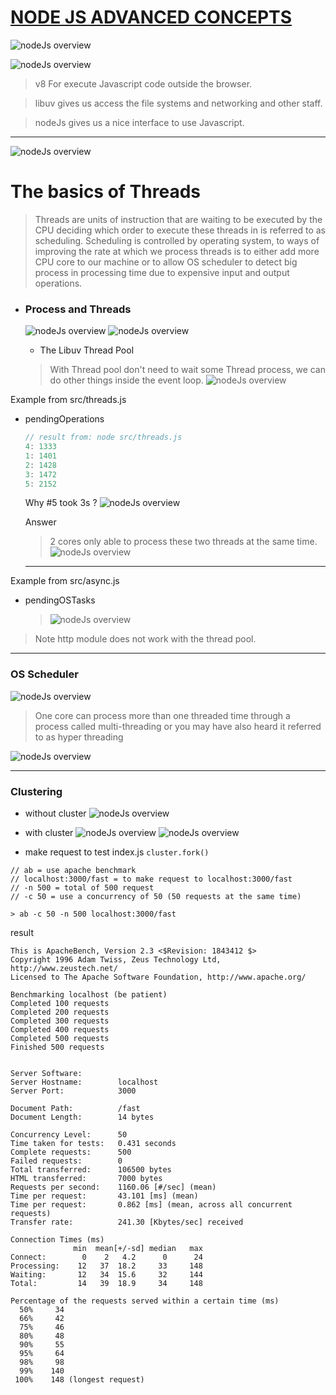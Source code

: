# [NODE JS ADVANCED CONCEPTS](https://www.udemy.com/course/advanced-node-for-developers/learn/lecture/9636088#overview)

![nodeJs overview](/images/nodeJs_overview.png)

![nodeJs overview](/images/nodeJs_wrap.png)

> v8 For execute Javascript code outside the browser.

> libuv gives us access the file systems and networking and other staff.

> nodeJs gives us a nice interface to use Javascript.

---

![nodeJs overview](/images/nodeJs_C++.png)

# The basics of Threads

> Threads are units of instruction that are waiting to be executed by the CPU deciding which order to execute these threads in is referred to as scheduling. Scheduling is controlled by operating system, to ways of improving the rate at which we process threads is to either add more CPU core to our machine or to allow OS scheduler to detect big process in processing time due to expensive input and output operations.

- ### Process and Threads

  ![nodeJs overview](/images/process.png)
  ![nodeJs overview](/images/activity_monitor.png)

  - The Libuv Thread Pool

  > With Thread pool don't need to wait some Thread process, we can do other things inside the event loop.
  > ![nodeJs overview](/images/thread_pool.png)

Example from src/threads.js

- pendingOperations

  ```Javascript
  // result from: node src/threads.js
  4: 1333
  1: 1401
  2: 1428
  3: 1472
  5: 2152
  ```

  Why #5 took 3s ?
  ![nodeJs overview](/images/threads_result.png)

  Answer

  > 2 cores only able to process these two threads at the same time.
  > ![nodeJs overview](/images/threads_mb.png)

  ***

Example from src/async.js

- pendingOSTasks
  > ![nodeJs overview](/images/libuv_os_delegation.png)

> Note http module does not work with the thread pool.

---

### OS Scheduler

![nodeJs overview](/images/os_schedule.png)

> One core can process more than one threaded time through a process called multi-threading or you may have also heard it referred to as hyper threading

![nodeJs overview](/images/multi_threading.png)

---

### Clustering

- without cluster
  ![nodeJs overview](/images/without_cluster.png)

- with cluster
  ![nodeJs overview](/images/cluster_01.png)
  ![nodeJs overview](/images/cluster_02.png)

- make request to test index.js `cluster.fork()`

```
// ab = use apache benchmark
// localhost:3000/fast = to make request to localhost:3000/fast
// -n 500 = total of 500 request
// -c 50 = use a concurrency of 50 (50 requests at the same time)

> ab -c 50 -n 500 localhost:3000/fast
```

result

```
This is ApacheBench, Version 2.3 <$Revision: 1843412 $>
Copyright 1996 Adam Twiss, Zeus Technology Ltd, http://www.zeustech.net/
Licensed to The Apache Software Foundation, http://www.apache.org/

Benchmarking localhost (be patient)
Completed 100 requests
Completed 200 requests
Completed 300 requests
Completed 400 requests
Completed 500 requests
Finished 500 requests


Server Software:
Server Hostname:        localhost
Server Port:            3000

Document Path:          /fast
Document Length:        14 bytes

Concurrency Level:      50
Time taken for tests:   0.431 seconds
Complete requests:      500
Failed requests:        0
Total transferred:      106500 bytes
HTML transferred:       7000 bytes
Requests per second:    1160.06 [#/sec] (mean)
Time per request:       43.101 [ms] (mean)
Time per request:       0.862 [ms] (mean, across all concurrent requests)
Transfer rate:          241.30 [Kbytes/sec] received

Connection Times (ms)
              min  mean[+/-sd] median   max
Connect:        0    2   4.2      0      24
Processing:    12   37  18.2     33     148
Waiting:       12   34  15.6     32     144
Total:         14   39  18.9     34     148

Percentage of the requests served within a certain time (ms)
  50%     34
  66%     42
  75%     46
  80%     48
  90%     55
  95%     64
  98%     98
  99%    140
 100%    148 (longest request)
```
